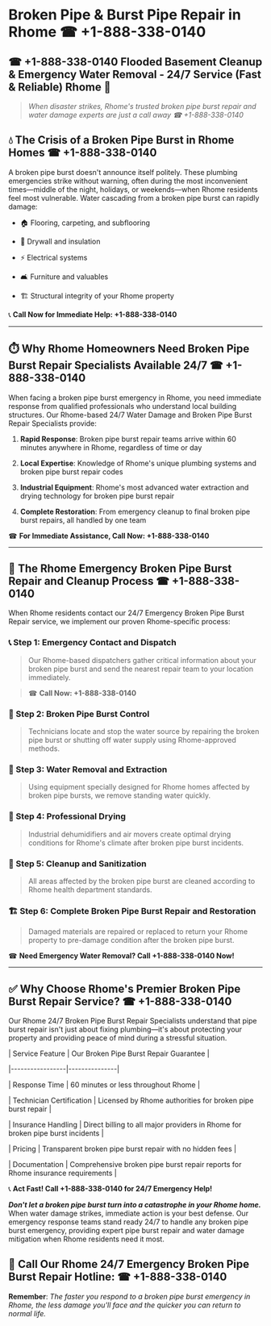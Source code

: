 # Broken Pipe & Burst Pipe Repair in Rhome ☎ +1-888-338-0140  
## ☎ +1-888-338-0140 Flooded Basement Cleanup & Emergency Water Removal - 24/7 Service (Fast & Reliable) Rhome 🚨  

> *When disaster strikes, Rhome's trusted broken pipe burst repair and water damage experts are just a call away ☎ +1-888-338-0140*  

## 💧 The Crisis of a Broken Pipe Burst in Rhome Homes ☎ +1-888-338-0140  

A broken pipe burst doesn't announce itself politely. These plumbing emergencies strike without warning, often during the most inconvenient times—middle of the night, holidays, or weekends—when Rhome residents feel most vulnerable. Water cascading from a broken pipe burst can rapidly damage:  

* 🏠 Flooring, carpeting, and subflooring  
* 🧱 Drywall and insulation  
* ⚡ Electrical systems  
* 🛋️ Furniture and valuables  
* 🏗️ Structural integrity of your Rhome property  

📞 **Call Now for Immediate Help: +1-888-338-0140**  

---  

## ⏱️ Why Rhome Homeowners Need Broken Pipe Burst Repair Specialists Available 24/7 ☎ +1-888-338-0140  

When facing a broken pipe burst emergency in Rhome, you need immediate response from qualified professionals who understand local building structures. Our Rhome-based 24/7 Water Damage and Broken Pipe Burst Repair Specialists provide:  

1. **Rapid Response**: Broken pipe burst repair teams arrive within 60 minutes anywhere in Rhome, regardless of time or day  
2. **Local Expertise**: Knowledge of Rhome's unique plumbing systems and broken pipe burst repair codes  
3. **Industrial Equipment**: Rhome's most advanced water extraction and drying technology for broken pipe burst repair  
4. **Complete Restoration**: From emergency cleanup to final broken pipe burst repairs, all handled by one team  

☎ **For Immediate Assistance, Call Now: +1-888-338-0140**  

---  

## 🔧 The Rhome Emergency Broken Pipe Burst Repair and Cleanup Process ☎ +1-888-338-0140  

When Rhome residents contact our 24/7 Emergency Broken Pipe Burst Repair service, we implement our proven Rhome-specific process:  

### 📞 Step 1: Emergency Contact and Dispatch  
> Our Rhome-based dispatchers gather critical information about your broken pipe burst and send the nearest repair team to your location immediately.  
> ☎ **Call Now: +1-888-338-0140**  

### 🚿 Step 2: Broken Pipe Burst Control  
> Technicians locate and stop the water source by repairing the broken pipe burst or shutting off water supply using Rhome-approved methods.  

### 🌊 Step 3: Water Removal and Extraction  
> Using equipment specially designed for Rhome homes affected by broken pipe bursts, we remove standing water quickly.  

### 💨 Step 4: Professional Drying  
> Industrial dehumidifiers and air movers create optimal drying conditions for Rhome's climate after broken pipe burst incidents.  

### 🧼 Step 5: Cleanup and Sanitization  
> All areas affected by the broken pipe burst are cleaned according to Rhome health department standards.  

### 🏗️ Step 6: Complete Broken Pipe Burst Repair and Restoration  
> Damaged materials are repaired or replaced to return your Rhome property to pre-damage condition after the broken pipe burst.  

☎ **Need Emergency Water Removal? Call +1-888-338-0140 Now!**  

---  

## ✅ Why Choose Rhome's Premier Broken Pipe Burst Repair Service? ☎ +1-888-338-0140  

Our Rhome 24/7 Broken Pipe Burst Repair Specialists understand that pipe burst repair isn't just about fixing plumbing—it's about protecting your property and providing peace of mind during a stressful situation.  

| Service Feature | Our Broken Pipe Burst Repair Guarantee |  
|-----------------|---------------|  
| Response Time | 60 minutes or less throughout Rhome |  
| Technician Certification | Licensed by Rhome authorities for broken pipe burst repair |  
| Insurance Handling | Direct billing to all major providers in Rhome for broken pipe burst incidents |  
| Pricing | Transparent broken pipe burst repair with no hidden fees |  
| Documentation | Comprehensive broken pipe burst repair reports for Rhome insurance requirements |  

📞 **Act Fast! Call +1-888-338-0140 for 24/7 Emergency Help!**  

***Don't let a broken pipe burst turn into a catastrophe in your Rhome home.*** When water damage strikes, immediate action is your best defense. Our emergency response teams stand ready 24/7 to handle any broken pipe burst emergency, providing expert pipe burst repair and water damage mitigation when Rhome residents need it most.  

## 📱 Call Our Rhome 24/7 Emergency Broken Pipe Burst Repair Hotline: ☎ +1-888-338-0140  

**Remember**: *The faster you respond to a broken pipe burst emergency in Rhome, the less damage you'll face and the quicker you can return to normal life.*